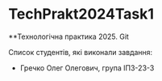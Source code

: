 # TechPrakt2024Task1
**Технологічна практика 2025. Git

Список студентів, які виконали завдання:
* Гречко Олег Олегович, група ІПЗ-23-3

